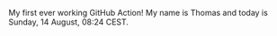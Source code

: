 My first ever working GitHub Action!
My name is Thomas and today is Sunday, 14 August, 08:24 CEST. 
